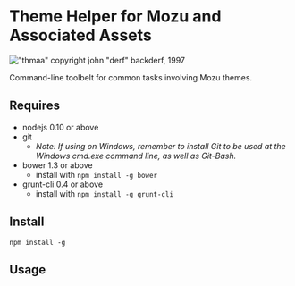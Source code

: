# Theme Helper for Mozu and Associated Assets
!["thmaa" copyright john "derf" backderf, 1997](https://cloud.githubusercontent.com/assets/1643758/5307264/17d153f4-7bd1-11e4-8bbb-951ca191b903.jpg)

Command-line toolbelt for common tasks involving Mozu themes.

## Requires
 - nodejs 0.10 or above
 - git
   - *Note: If using on Windows, remember to install Git to be used at the Windows cmd.exe command line, as well as Git-Bash.*
 - bower 1.3 or above
   - install with `npm install -g bower`
 - grunt-cli 0.4 or above
   - install with `npm install -g grunt-cli`

## Install
```
npm install -g
```

## Usage